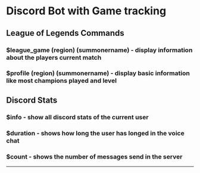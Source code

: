 # Discord Bot with Game tracking


## League of Legends Commands

### \$league_game (region) (summonername) - display information about the players current match

### \$profile (region) (summonername) - display basic information like most champions played and level

## Discord Stats

### \$info - show all discord stats of the current user

### \$duration - shows how long the user has longed in the voice chat

### \$count - shows the number of messages send in the server

---
